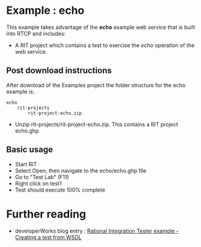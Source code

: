 
# Example : echo 

This example takes advantage of the **echo** example web service that is built into
RTCP and includes: 

- A RIT project which contains a test to exercise the *echo* operation of the web service.

## Post download instructions

After download of the Examples project the folder structure for the echo example is:

    echo
        rit-projects
            rit-project-echo.zip
                
- Unzip rit-projects/rit-project-echo.zip. This contains a RIT project echo.ghp

## Basic usage 
- Start RIT
- Select Open, then navigate to the echo/echo.ghp file
- Go to "Test Lab" (F11)
- Right click on test1
- Test should execute 100% complete

# Further reading
 - developerWorks blog entry :  [Rational Integration Tester example - Creating a test from WSDL](https://www.ibm.com/developerworks/community/blogs/e4210f90-a515-41c9-a487-8fc7d79d7f61/entry/rational_integration_tester_example_creating_a_test_from_wsdl?lang=en)